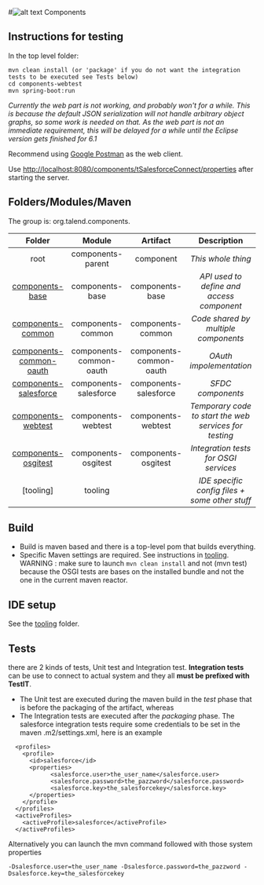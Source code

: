 
#![alt text](http://www.talend.com/sites/all/themes/talend_responsive/images/logo.png "Talend") Components

## Instructions for testing

In the top level folder:

```
mvn clean install (or 'package' if you do not want the integration tests to be executed see Tests below)
cd components-webtest
mvn spring-boot:run
```

*Currently the web part is not working, and probably won't for a while. This is because the default JSON serialization
will not handle arbitrary object graphs, so some work is needed on that. As the web part is not an immediate requirement, 
this will be delayed for a while until the Eclipse version gets finished for 6.1*

Recommend using [Google Postman](https://chrome.google.com/webstore/detail/postman/fhbjgbiflinjbdggehcddcbncdddomop?hl=en) as the web client.

Use [http://localhost:8080/components/tSalesforceConnect/properties](http://localhost:8080/components/tSalesforceConnect/properties) after starting the server.


## Folders/Modules/Maven

The group is: org.talend.components.

| Folder                                         | Module                | Artifact              | Description                                      |
|:----------------------------------------------:|:---------------------:|:---------------------:|:------------------------------------------------:|
| root                                           | components-parent     | component             | *This whole thing*                               |
| [components-base](components-base)             | components-base       | components-base       | *API used to define and access component*        |
| [components-common](components-common)         | components-common     | components-common     | *Code shared by multiple components*             |
| [components-common-oauth](components-common-oauth) | components-common-oauth | components-common-oauth | *OAuth impolementation*             |
| [components-salesforce](components-salesforce) | components-salesforce  | components-salesforce | *SFDC components*                                |
| [components-webtest](components-webtest)       | components-webtest  | components-webtest | *Temporary code to start the web services for testing*                                |
| [components-osgitest](components-osgitest)       | components-osgitest  | components-osgitest | *Integration tests for OSGI services*                                |
| [tooling]                                      | tooling               |                       | *IDE specific config files + some other stuff*   |


## Build
- Build is maven based and there is a top-level pom that builds everything.
- Specific Maven settings are required. See instructions in [tooling](/tooling/).
WARNING : make sure to launch `mvn clean install` and not (mvn test) because the OSGI tests are bases on the installed bundle and not the one in the current maven reactor.

## IDE setup
See the [tooling](/tooling/) folder.

## Tests 
there are 2 kinds of tests, Unit test and Integration test.
**Integration tests** can be use to connect to actual system and they all **must be prefixed with TestIT**. 
  - The Unit test are executed during the maven build in the *test* phase that is before the packaging of the artifact, whereas 
  - The Integration tests are executed after the *packaging* phase. 
The salesforce integration tests require some credentials to be set in the maven .m2/settings.xml, here is an example
```
  <profiles>
    <profile>
      <id>salesforce</id>
      <properties>
            <salesforce.user>the_user_name</salesforce.user>
            <salesforce.password>the_pazzword</salesforce.password>
            <salesforce.key>the_salesforcekey</salesforce.key>            
      </properties>
    </profile>
  </profiles>
  <activeProfiles>
    <activeProfile>salesforce</activeProfile>
  </activeProfiles>
```
Alternatively you can launch the mvn command followed with those system properties
```
-Dsalesforce.user=the_user_name -Dsalesforce.password=the_pazzword -Dsalesforce.key=the_salesforcekey
```
